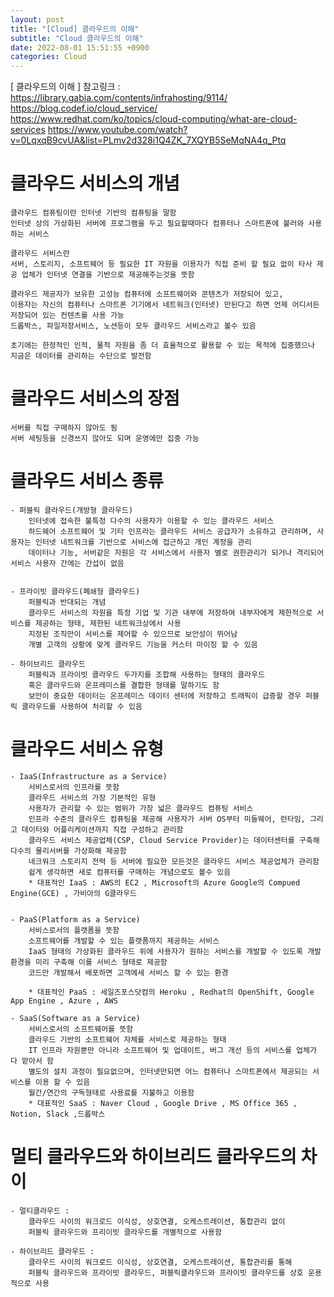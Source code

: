 ```yaml
---
layout: post
title: "[Cloud] 클라우드의 이해"
subtitle: "Cloud 클라우드의 이해"
date: 2022-08-01 15:51:55 +0900
categories: Cloud
---
```

[ 클라우드의 이해 ]
	참고링크 : 
		https://library.gabia.com/contents/infrahosting/9114/
		https://blog.codef.io/cloud_service/
		https://www.redhat.com/ko/topics/cloud-computing/what-are-cloud-services
		https://www.youtube.com/watch?v=0LqxqB9cvUA&list=PLmv2d328i1Q4ZK_7XQYB5SeMqNA4q_Ptq
# 클라우드 서비스의 개념
	클라우드 컴퓨팅이란 인터넷 기반의 컴퓨팅을 말함
	인터넷 상의 가상화된 서버에 프로그램을 두고 필요할때마다 컴퓨터나 스마트폰에 불러와 사용하는 서비스

	클라우드 서비스란 
	서버, 스토리지, 소프트웨어 등 필요한 IT 자원을 이용자가 직접 준비 할 필요 없이 타사 제공 업체가 인터넷 연결을 기반으로 제공해주는것을 뜻함
	
	클라우드 제공자가 보유한 고성능 컴퓨터에 소프트웨어와 콘텐츠가 저장되어 있고,
	이용자는 자신의 컴퓨터나 스마트폰 기기에서 네트워크(인터넷) 만된다고 하면 언제 어디서든 저장되어 있는 컨텐츠를 사용 가능
	드롭박스, 파일저장서비스, 노션등이 모두 클라우드 서비스라고 볼수 있음

	초기에는 한정적인 인적, 물적 자원을 좀 더 효율적으로 활용할 수 있는 목적에 집중했으나
	지금은 데이터를 관리하는 수단으로 발전함


# 클라우드 서비스의 장점
	서버를 직접 구매하지 않아도 됨 
	서버 세팅등을 신경쓰지 않아도 되며 운영에만 집중 가능

# 클라우드 서비스 종류

	- 퍼블릭 클라우드(개방형 클라우드)
		인터넷에 접속한 불특정 다수의 사용자가 이용할 수 있는 클라우드 서비스
		하드웨어 소프트웨어 및 기타 인프라는 클라우드 서비스 공급자가 소유하고 관리하며, 사용자는 인터넷 네트워크를 기반으로 서비스에 접근하고 개인 계정을 관리
		데이터나 기능, 서버같은 자원은 각 서비스에서 사용자 별로 권한관리가 되거나 격리되어 서비스 사용자 간에는 간섭이 없음


	- 프라이빗 클라우드(폐쇄형 클라우드)
		퍼블릭과 반대되는 개념
		클라우드 서비스의 자원을 특정 기업 및 기관 내부에 저장하여 내부자에게 제한적으로 서비스를 제공하는 형태, 제한된 네트워크상에서 사용
		지정된 조직만이 서비스를 제어할 수 있으므로 보안성이 뛰어남
		개별 고객의 상황에 맞게 클라우드 기능을 커스터 마이징 할 수 있음

	- 하이브리드 클라우드
		퍼블릭과 프라이빗 클라우드 두가지를 조합해 사용하는 형태의 클라우드 
		혹은 클라우드와 온프레미스를 결합한 형태를 말하기도 함
		보안이 중요한 데이터는 온프레미스 데이터 센터에 저장하고 트래픽이 급증할 경우 퍼블릭 클라우드를 사용하여 처리할 수 있음





# 클라우드 서비스 유형
	
	- IaaS(Infrastructure as a Service)
		서비스로서의 인프라를 뜻함
		클라우드 서비스의 가장 기본적인 유형
		사용자가 관리할 수 있는 범위가 가장 넓은 클라우드 컴퓨팅 서비스
		인프라 수준의 클라우드 컴퓨팅을 제공해 사용자가 서버 OS부터 미들웨어, 런타임, 그리고 데이터와 어플리케이션까지 직접 구성하고 관리함
		클라우드 서비스 제공업체(CSP, Cloud Service Provider)는 데이터센터를 구축해 다수의 물리서버를 가상화해 제공함
		네크워크 스토리지 전력 등 서버에 필요한 모든것은 클라우드 서비스 제공업체가 관리함
		쉽게 생각하면 새로 컴퓨터를 구매하는 개념으로도 볼수 있음		
		* 대표적인 IaaS : AWS의 EC2 , Microsoft의 Azure Google의 Compued Engine(GCE) , 가비아의 G클라우드


	- PaaS(Platform as a Service)
		서비스로서의 플랫폼을 뜻함
		소프트웨어를 개발할 수 있는 플랫폼까지 제공하는 서비스
		IaaS 형태의 가상화된 클라우드 위에 사용자가 원하는 서비스를 개발할 수 있도록 개발 환경을 미리 구축해 이를 서비스 형태로 제공함
		코드만 개발해서 배포하면 고객에세 서비스 할 수 있는 환경

		* 대표적인 PaaS : 세일즈포스닷컴의 Heroku , Redhat의 OpenShift, Google App Engine , Azure , AWS

	- SaaS(Software as a Service)
		서비스로서의 소프트웨어를 뜻함
		클라우드 기반의 소프트웨어 자체를 서비스로 제공하는 형태
		IT 인프라 자원뿐만 아니라 소프트웨어 및 업데이트, 버그 개선 등의 서비스를 업체가 다 맡아서 함
		별도의 설치 과정이 필요없으며, 인터넷만되면 어느 컴퓨터나 스마트폰에서 제공되는 서비스를 이용 할 수 있음
		월간/연간의 구독형태로 사용료를 지불하고 이용함
		* 대표적인 SaaS : Naver Cloud , Google Drive , MS Office 365 , Notion, Slack ,드롭박스

# 멀티 클라우드와 하이브리드 클라우드의 차이
	
	- 멀티클라우드 : 
		클라우드 사이의 워크로드 이식성, 상호연결, 오케스트레이션, 통합관리 없이 
		퍼블릭 클라우드와 프리이빗 클라우드를 개별적으로 사용함
	
	- 하이브리드 클라우드 : 
		클라우드 사이의 워크로드 이식성, 상호연결, 오케스트레이션, 통합관리를 통해 
		퍼블릭 클라우드와 프라이빗 클라우드, 퍼블릭클라우드와 프라이빗 클라우드를 상호 운용적으로 사용


